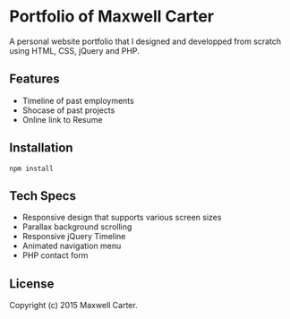 # Portfolio of Maxwell Carter

A personal website portfolio that I designed and developped from scratch using HTML, CSS, jQuery and PHP.

## Features

* Timeline of past employments
* Shocase of past projects
* Online link to Resume


## Installation

```
npm install
```

## Tech Specs

* Responsive design that supports various screen sizes
* Parallax background scrolling
* Responsive jQuery Timeline
* Animated navigation menu
* PHP contact form

## License 

Copyright (c) 2015 Maxwell Carter.